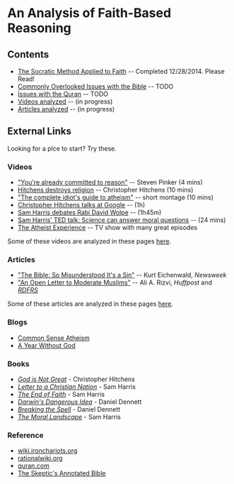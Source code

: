 An Analysis of Faith-Based Reasoning
================================================================================


Contents
--------------------------------------------------------------------------------

-   [The Socratic Method Applied to Faith](socratic-method-on-faith.html) -- Completed 12/28/2014. Please Read!
-   [Commonly Overlooked Issues with the Bible](overlooked-bible.html) -- TODO
-   [Issues with the Quran](overlooked-quran.html) -- TODO
-   [Videos analyzed](videos-analyzed.html) -- (in progress)
-   [Articles analyzed](articles-analyzed.html) -- (in progress)


External Links
--------------------------------------------------------------------------------

Looking for a plce to start?  Try these.

### Videos

-   ["You're already committed to reason"](https://www.youtube.com/watch?v=UC4gqkd-6_o)  -- Steven Pinker (4 mins)
-   [Hitchens destroys religion](https://www.youtube.com/watch?v=TuI4Nzc07Io)  -- Christopher Hitchens (10 mins)
-   ["The complete idiot's guide to atheism"](https://www.youtube.com/watch?v=1CLjYHqfilE)  -- short montage (10 mins)
-   [Christopher Hitchens talks at Google](https://www.youtube.com/watch?v=sD0B-X9LJjs)  -- (1h)
-   [Sam Harris debates Rabi David Wolpe](https://www.youtube.com/watch?v=bN9nlAnkCUY)  -- (1h45m)
-   [Sam Harris' TED talk: Science can answer moral questions](https://www.youtube.com/watch?v=Hj9oB4zpHww)  -- (24 mins)
-   [The Atheist Experience](http://www.atheist-experience.com/)  -- TV show with many great episodes

Some of these videos are analyzed in these pages [here](videos-analyzed.html).

### Articles

-   ["The Bible: So Misunderstood It's a Sin"](http://www.newsweek.com/2015/01/02/thats-not-what-bible-says-294018.html) -- Kurt Eichenwald, *Newsweek*
-   ["An Open Letter to Moderate Muslims"](http://www.huffingtonpost.com/ali-a-rizvi/an-open-letter-to-moderat_b_5930764.html) -- Ali A. Rizvi, *Huffpost* and *[RDFRS](https://richarddawkins.net/2014/10/an-open-letter-to-moderate-muslims/)*

Some of these articles are analyzed in these pages [here](articles-analyzed.html).

### Blogs

-   [Common Sense Atheism](http://commonsenseatheism.com/)
-   [A Year Without God](http://www.patheos.com/blogs/yearwithoutgod/)

### Books

-   [*God is Not Great*](http://www.amazon.com/God-Not-Great-Religion-Everything/dp/0446697966/) - Christopher Hitchens
-   [*Letter to a Christian Nation*](http://www.amazon.com/Letter-Christian-Nation-Sam-Harris/dp/0307278778/) - Sam Harris
-   [*The End of Faith*](http://www.amazon.com/End-Faith-Religion-Terror-Future/dp/0393327655/) - Sam Harris
-   [*Darwin's Dangerous Idea*](http://www.amazon.com/DARWINS-DANGEROUS-IDEA-EVOLUTION-MEANINGS/dp/068482471X/) - Daniel Dennett
-   [*Breaking the Spell*](http://www.amazon.com/Breaking-Spell-Religion-Natural-Phenomenon/dp/0143038338/) - Daniel Dennett
-   [*The Moral Landscape*](http://www.amazon.com/Moral-Landscape-Science-Determine-Values/dp/143917122X) - Sam Harris

### Reference

-   [wiki.ironchariots.org](http://wiki.ironchariots.org/)
-   [rationalwiki.org](http://rationalwiki.org/)
-   [quran.com](http://quran.com/)
-   [The Skeptic's Annotated Bible](http://skepticsannotatedbible.com/)



